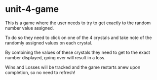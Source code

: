 # unit-4-game

This is a game where the user needs to try to get exactly to the random number value assigned.

To do so they need to click on one of the 4 crystals and take note of the randomly assigned values on each crystal.

By combining the values of these crystals they need to get to the exact number displayed, going over will result in a loss.

Wins and Losses will be tracked and the game restarts anew upon completion, so no need to refresh!